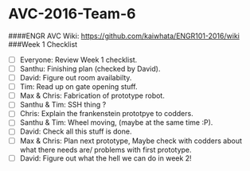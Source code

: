 # AVC-2016-Team-6
####ENGR AVC Wiki: https://github.com/kaiwhata/ENGR101-2016/wiki
###Week 1 Checklist
- [ ] Everyone: Review Week 1 checklist.
- [ ] Santhu: Finishing plan (checked by David).
- [ ] David: Figure out room availabilty.
- [ ] Tim: Read up on gate opening stuff.
- [ ] Max & Chris: Fabrication of prototype robot.
- [ ] Santhu & Tim: SSH thing ?
- [ ] Chris: Explain the frankenstein prototpye to codders.
- [ ] Santhu & Tim: Wheel moving, (maybe at the same time :P).
- [ ] David: Check all this stuff is done.
- [ ] Max & Chris: Plan next prototype, Maybe check with codders about what there needs are/ problems with first prototype.
- [ ] David: Figure out what the hell we can do in week 2!

